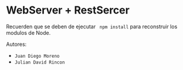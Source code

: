 # WebServer + RestSercer

Recuerden que se deben de ejecutar ``` npm install``` para reconstruir los modulos de Node.

Autores:
- ```Juan Diego Moreno ```
- ```Julian David Rincon```
  
